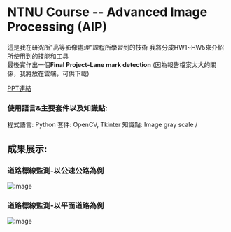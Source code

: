 # NTNU Course -- Advanced Image Processing (AIP)

這是我在研究所"高等影像處理"課程所學習到的技術
我將分成HW1~HW5來介紹所使用到的技能和工具  
最後實作出一個**Final Project-Lane mark detection**
(因為報告檔案太大的關係，我將放在雲端，可供下載) 

[PPT連結](https://docs.google.com/presentation/d/1pN_xkbU7KT0wbUZ9j-8dMvAOy0SSliD8/edit?usp=sharing&ouid=111654848677205718452&rtpof=true&sd=true)  

### 使用語言&主要套件以及知識點:  
程式語言: Python
套件: OpenCV, Tkinter 
知識點: Image gray scale / 

## 成果展示:  
### 道路標線監測-以公速公路為例  
![image](https://github.com/ttcheng26/MyAIP/blob/main/video%26gif/road1.gif)
### 道路標線監測-以平面道路為例  
![image](https://github.com/ttcheng26/MyAIP/blob/main/video%26gif/road2.gif)
